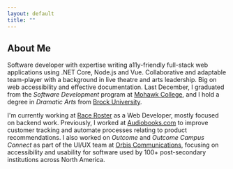 ```yaml
---
layout: default
title: ""
---
```


## About Me

Software developer with expertise writing a11y-friendly full-stack web applications using .NET Core, Node.js and Vue. Collaborative and adaptable team-player with a background in live theatre and arts leadership. Big on web accessibility and effective documentation. Last December, I graduated from the _Software Development_ program at [Mohawk College](https://mohawkcollege.ca), and I hold a degree in _Dramatic Arts_ from [Brock University](https://brocku.ca).

I'm currently working at [Race Roster](https://www.raceroster.com) as a Web Developer, mostly focused on backend work. Previously, I worked at [Audiobooks.com](https://www.audiobooks.com) to improve customer tracking and automate processes relating to product recommendations. I also worked on _Outcome_ and _Outcome Campus Connect_ as part of the UI/UX team at [Orbis Communications](https://www.orbiscommunications.com), focusing on accessibility and usability for software used by 100+ post-secondary institutions across North America.

<!-- ### Recent Posts
{% for post in site.posts limit:1 %}
{{ post.short_description | strip_html | truncatewords:30 }}
    [Read More]({{post.url}})
{% endfor %} -->
